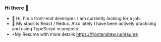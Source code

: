 ### Hi there 👋

- 👋 Hi, I'm a front-end developer. I am currently looking for a job.
- 🔭 My stack is React /  Redux. Also lately I have been actively practicing and using TypeScript in projects.
- ⚡My Resume with more details https://frontandrew.ru/resume

<!--
**Myakis/Myakis** is a ✨ _special_ ✨ repository because its `README.md` (this file) appears on your GitHub profile.

Here are some ideas to get you started:

- 🔭 I’m currently working on ...
- 🌱 I’m currently learning ...
- 👯 I’m looking to collaborate on ...
- 🤔 I’m looking for help with ...
- 💬 Ask me about ...
- 📫 How to reach me: ...
- 😄 Pronouns: ...
- ⚡ Fun fact: ...
-->
